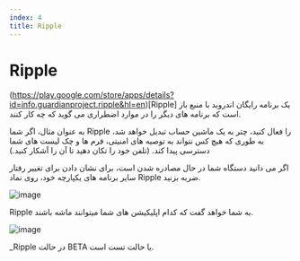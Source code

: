 ```yaml
---
index: 4
title: Ripple
---
```

# Ripple

(https://play.google.com/store/apps/details?id=info.guardianproject.ripple&hl=en)[Ripple] یک برنامه رایگان اندروید با منبع باز است که برنامه های دیگر را در موارد اضطراری می گوید که چه کار کنند.

به عنوان مثال، اگر شما Ripple را فعال کنید، چتر به یک ماشین حساب تبدیل خواهد شد، به طوری که هیچ کس نتواند به توصیه های امنیتی، فرم ها و چک لیست های شما دسترسی پیدا کند. (تلفن خود را تکان دهید تا آن را آشکار کنید.)

اگر می دانید دستگاه شما در حال مصادره شدن است، برای نشان دادن برای تغییر رفتار سایر برنامه های یکپارچه خود، روی نماد Ripple ضربه بزنید.

![image](ripple0.png)

Ripple به شما خواهد گفت که کدام اپلیکیشن های شما میتوانند ماشه باشند.

![image](ripple1.png)

_Ripple در حالت BETA یا حالت تست است.